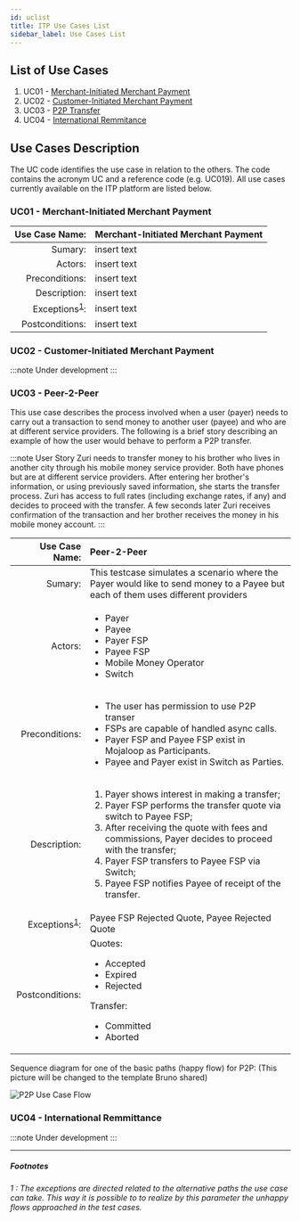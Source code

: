 ```yaml
---
id: uclist
title: ITP Use Cases List
sidebar_label: Use Cases List
---
```


## List of Use Cases <a name="uc"></a>

1. UC01 - [Merchant-Initiated Merchant Payment](#mimp)
2. UC02 - [Customer-Initiated Merchant Payment](#cimp)
3. UC03 - [P2P Transfer](#p2p)
4. UC04 - [International Remmitance](#ir)

## Use Cases Description <a name="ucdescription"></a>

The UC code identifies the use case in relation to the others. The code contains the acronym UC and a reference code (e.g. UC019). All use cases currently available on the ITP platform are listed below.

### UC01 - Merchant-Initiated Merchant Payment <a name="mimp"></a>

|Use Case Name:| Merchant-Initiated Merchant Payment |
|-:|:-|
|Sumary:| insert text |
|Actors:| insert text |
|Preconditions:| insert text |
|Description:| insert text |
|Exceptions<sup>[1](#exceptions)</sup>:| insert text |
|Postconditions:| insert text |

### UC02 - Customer-Initiated Merchant Payment <a name="cimp"></a>

:::note
Under development
:::

### UC03 - Peer-2-Peer <a name="p2p"></a>

This use case describes the process involved when a user (payer) needs to carry out a transaction to send money to another user (payee) and who are at different service providers. The following is a brief story describing an example of how the user would behave to perform a P2P transfer.

:::note User Story
Zuri needs to transfer money to his brother who lives in another city through his mobile money service provider. Both have phones but are at different service providers. After entering her brother's information, or using previously saved information, she starts the transfer process. Zuri has access to full rates (including exchange rates, if any) and decides to proceed with the transfer. A few seconds later Zuri receives confirmation of the transaction and her brother receives the money in his mobile money account.
:::

|Use Case Name:| Peer-2-Peer |
|-:|:-|
|Sumary:| This testcase simulates a scenario where the Payer would like to send money to a Payee but each of them uses different providers|
|Actors:|<ul><li>Payer</li><li>Payee</li><li>Payer FSP</li><li>Payee FSP</li><li>Mobile Money Operator</li><li>Switch</li></ul>|
|Preconditions:| <ul><li>The user has permission to use P2P transer</li><li>FSPs are capable of handled async calls.</li><li>Payer FSP and Payee FSP exist in Mojaloop as Participants.</li><li>Payee and Payer exist in Switch as Parties.</li></ul> |
|Description:| <ol><li>Payer shows interest in making a transfer;</li><li>Payer FSP performs the transfer quote via switch to Payee FSP;</li><li>After receiving the quote with fees and commissions, Payer decides to proceed with the transfer;</li><li>Payer FSP transfers to Payee FSP via Switch;</li><li>Payee FSP notifies Payee of receipt of the transfer.</li></ol> |
|Exceptions<sup>[1](#exceptions)</sup>:| Payee FSP Rejected Quote, Payee Rejected Quote|
|Postconditions:|Quotes:<ul><li>Accepted</li><li>Expired</li><li>Rejected</li></ul>Transfer:<ul><li>Committed</li><li>Aborted</li></ul>|

Sequence diagram for one of the basic paths (happy flow) for P2P: (This picture will be changed to the template Bruno shared)

![P2P Use Case Flow](/interop-docs/img/p2p-rnd.png)

### UC04 - International Remmittance <a name="ir"></a>

:::note
Under development
:::

---

##### Footnotes

###### <a name="exceptions">1 </a>: The exceptions are directed related to the alternative paths the use case can take. This way it is possible to to realize by this parameter the unhappy flows approached in the test cases.
